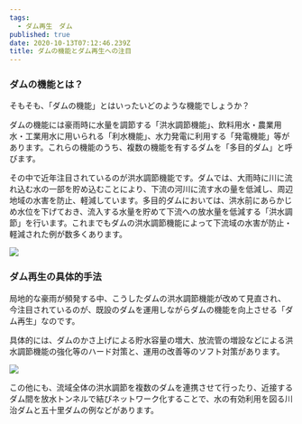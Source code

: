 ```yaml
---
tags:
  - ダム再生　ダム
published: true
date: 2020-10-13T07:12:46.239Z
title: ダムの機能とダム再生への注目
---
```

<!--StartFragment-->

### ダムの機能とは？

そもそも、「ダムの機能」とはいったいどのような機能でしょうか？

ダムの機能には豪雨時に水量を調節する「洪水調節機能」、飲料用水・農業用水・工業用水に用いられる「利水機能」、水力発電に利用する「発電機能」等があります。これらの機能のうち、複数の機能を有するダムを「多目的ダム」と呼びます。

その中で近年注目されているのが洪水調節機能です。ダムでは、大雨時に川に流れ込む水の一部を貯め込むことにより、下流の河川に流す水の量を低減し、周辺地域の水害を防止、軽減しています。多目的ダムにおいては、洪水前にあらかじめ水位を下げておき、流入する水量を貯めて下流への放水量を低減する「洪水調節」を行います。これまでもダムの洪水調節機能によって下流域の水害が防止・軽減された例が数多くあります。

<!--EndFragment-->

![](public\static\4a9773549091c227cd2eb82ccd9c5e3a/dam4.png)

<!--StartFragment-->

### ダム再生の具体的手法

局地的な豪雨が頻発する中、こうしたダムの洪水調節機能が改めて見直され、今注目されているのが、既設のダムを運用しながらダムの機能を向上させる「ダム再生」なのです。

具体的には、ダムのかさ上げによる貯水容量の増大、放流管の増設などによる洪水調節機能の強化等のハード対策と、運用の改善等のソフト対策があります。

<!--EndFragment-->

![](public\static\4a9773549091c227cd2eb82ccd9c5e3a/dam4.png)

<!--StartFragment-->

この他にも、流域全体の洪水調節を複数のダムを連携させて行ったり、近接するダム間を放水トンネルで結びネットワーク化することで、水の有効利用を図る川治ダムと五十里ダムの例などがあります。

<!--EndFragment-->